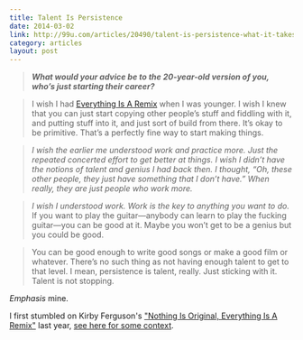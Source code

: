 ```yaml
---
title: Talent Is Persistence
date: 2014-03-02
link: http://99u.com/articles/20490/talent-is-persistence-what-it-takes-to-be-an-independent-creative
category: articles
layout: post
---
```


> **_What would your advice be to the 20-year-old version of you, who’s just
> starting their career?_**

> I wish I had [Everything Is A Remix][1] when I was younger. I wish I knew that
> you can just start copying other people’s stuff and fiddling with it, and
> putting stuff into it, and just sort of build from there. It’s okay to be
> primitive. That’s a perfectly fine way to start making things.

> _I wish the earlier me understood work and practice more. Just the repeated
> concerted effort to get better at things. I wish I didn’t have the notions of
> talent and genius I had back then. I thought, “Oh, these other people, they
> just have something that I don’t have.” When really, they are just people who
> work more._

> _I wish I understood work. Work is the key to anything you want to do._ If you
> want to play the guitar—anybody can learn to play the fucking guitar—you can
> be good at it. Maybe you won’t get to be a genius but you could be good.

> You can be good enough to write good songs or make a good film or whatever.
> There’s no such thing as not having enough talent to get to that level. I
> mean, persistence is talent, really. Just sticking with it. Talent is not
> stopping.

_Emphasis_ mine.

I first stumbled on Kirby Ferguson's ["Nothing Is Original, Everything Is A
Remix"][1] last year, [see here for some context][1].

[1]: /articles/2013/05/nothing-is-original/
